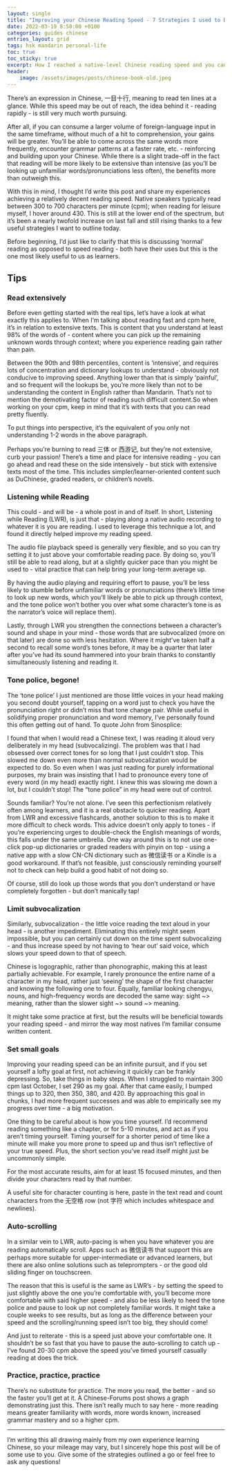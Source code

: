 ```yaml
---
layout: single
title: "Improving your Chinese Reading Speed - 7 Strategies I used to Double Mine"
date: 2022-03-19 8:50:00 +0100
categories: guides chinese
entries_layout: grid
tags: hsk mandarin personal-life
toc: true
toc_sticky: true
excerpt: How I reached a native-level Chinese reading speed and you can too.
header:
    image: /assets/images/posts/chinese-book-old.jpeg
---
```


There’s an expression in Chinese, 一目十行, meaning to read ten lines at a glance. While this speed may be out of reach, the idea behind it - reading rapidly - is still very much worth pursuing.

After all, if you can consume a larger volume of foreign-language input in the same timeframe, without much of a hit to comprehension, your gains will be greater. You’ll be able to come across the same words more frequently, encounter grammar patterns at a faster rate, etc. - reinforcing and building upon your Chinese. While there is a slight trade-off in the fact that reading will be more likely to be extensive than intensive (as you’ll be looking up unfamiliar words/pronunciations less often), the benefits more than outweigh this.

With this in mind, I thought I’d write this post and share my experiences achieving a relatively decent reading speed. Native speakers typically read between 300 to 700 characters per minute (cpm); when reading for leisure myself, I hover around 430. This is still at the lower end of the spectrum, but it’s been a nearly twofold increase on last fall and still rising thanks to a few useful strategies I want to outline today.

Before beginning, I’d just like to clarify that this is discussing ‘normal’ reading as opposed to speed reading - both have their uses but this is the one most likely useful to us as learners.

## Tips

### Read extensively

Before even getting started with the real tips, let’s have a look at what exactly this applies to. When I’m talking about reading fast and cpm here, it’s in relation to extensive texts. This is content that you understand at least 98% of the words of - content where you can pick up the remaining unknown words through context; where you experience reading gain rather than pain.

Between the 90th and 98th percentiles, content is ‘intensive’, and requires lots of concentration and dictionary lookups to understand - obviously not conducive to improving speed. Anything lower than that is simply ‘painful’, and so frequent will the lookups be, you’re more likely than not to be understanding the content in English rather than Mandarin. That’s not to mention the demotivating factor of reading such difficult content.So when working on your cpm, keep in mind that it’s with texts that you can read pretty fluently.

To put things into perspective, it’s the equivalent of you only not understanding 1-2 words in the above paragraph.

Perhaps you’re burning to read 三体 or 西游记, but they’re not extensive, curb your passion! There’s a time and place for intensive reading - you can go ahead and read these on the side intensively - but stick with extensive texts most of the time. This includes simpler/learner-oriented content such as DuChinese, graded readers, or children’s novels.

### Listening while Reading

This could - and will be - a whole post in and of itself. In short, Listening while Reading (LWR), is just that - playing along a native audio recording to whatever it is you are reading. I used to leverage this technique a lot, and found it directly helped improve my reading speed.

The audio file playback speed is generally very flexible, and so you can try setting it to just above your comfortable reading pace. By doing so, you’ll still be able to read along, but at a slightly quicker pace than you might be used to - vital practice that can help bring your long-term average up.

By having the audio playing and requiring effort to pause, you’ll be less likely to stumble before unfamiliar words or pronunciations (there’s little time to look up new words, which you’ll likely be able to pick up through context, and the tone police won’t bother you over what some character’s tone is as the narrator’s voice will replace them).

Lastly, through LWR you strengthen the connections between a character’s sound and shape in your mind - those words that are subvocalized (more on that later) are done so with less hesitation. Where it might’ve taken half a second to recall some word’s tones before, it may be a quarter that later after you’ve had its sound hammered into your brain thanks to constantly simultaneously listening and reading it.

### Tone police, begone!

The ‘tone police’ I just mentioned are those little voices in your head making you second doubt yourself, tapping on a word just to check you have the pronunciation right or didn’t miss that tone change pair. While useful in solidifying proper pronunciation and word memory, I’ve personally found this often getting out of hand. To quote John from Sinosplice:

I found that when I would read a Chinese text, I was reading it aloud very deliberately in my head (subvocalizing). The problem was that I had obsessed over correct tones for so long that I just couldn’t stop. This slowed me down even more than normal subvocalization would be expected to do. So even when I was just reading for purely informational purposes, my brain was insisting that I had to pronounce every tone of every word (in my head) exactly right. I knew this was slowing me down a lot, but I couldn’t stop! The “tone police” in my head were out of control.

Sounds familiar? You’re not alone. I’ve seen this perfectionism relatively often among learners, and it is a real obstacle to quicker reading. Apart from LWR and excessive flashcards, another solution to this is to make it more difficult to check words. This advice doesn’t only apply to tones - if you’re experiencing urges to double-check the English meanings of words, this falls under the same umbrella. One way around this is to not use one-click pop-up dictionaries or graded readers with pinyin on top - using a native app with a slow CN-CN dictionary such as 微信读书 or a Kindle is a good workaround. If that’s not feasible, just consciously reminding yourself not to check can help build a good habit of not doing so.

Of course, still do look up those words that you don’t understand or have completely forgotten - but don’t manically tap!

### Limit subvocalization

Similarly, subvocalization - the little voice reading the text aloud in your head - is another impediment. Eliminating this entirely might seem impossible, but you can certainly cut down on the time spent subvocalizing - and thus increase speed by not having to ‘hear out’ said voice, which slows your speed down to that of speech.

Chinese is logographic, rather than phonographic, making this at least partially achievable. For example, I rarely pronounce the entire name of a character in my head, rather just ‘seeing’ the shape of the first character and knowing the following one to four. Equally, familiar looking chengyu, nouns, and high-frequency words are decoded the same way: sight ~> meaning, rather than the slower sight ~> sound ~> meaning.

It might take some practice at first, but the results will be beneficial towards your reading speed - and mirror the way most natives I’m familiar consume written content.

### Set small goals

Improving your reading speed can be an infinite pursuit, and if you set yourself a lofty goal at first, not achieving it quickly can be frankly depressing. So, take things in baby steps. When I struggled to maintain 300 cpm last October, I set 290 as my goal. After that came easily, I bumped things up to 320, then 350, 380, and 420. By approaching this goal in chunks, I had more frequent successes and was able to empirically see my progress over time - a big motivation.

One thing to be careful about is how you time yourself. I’d recommend reading something like a chapter, or for 5-10 minutes, and act as if you aren’t timing yourself. Timing yourself for a shorter period of time like a minute will make you more prone to speed up and thus isn’t reflective of your true speed. Plus, the short section you’ve read itself might just be uncommonly simple.

For the most accurate results, aim for at least 15 focused minutes, and then divide your characters read by that number.

A useful site for character counting is here, paste in the text read and count characters from the 无空格 row (not 字符 which includes whitespace and newlines).

### Auto-scrolling

In a similar vein to LWR, auto-pacing is when you have whatever you are reading automatically scroll. Apps such as 微信读书 that support this are perhaps more suitable for upper-intermediate or advanced learners, but there are also online solutions such as teleprompters - or the good old sliding finger on touchscreen.

The reason that this is useful is the same as LWR’s - by setting the speed to just slightly above the one you’re comfortable with, you’ll become more comfortable with said higher speed - and also be less likely to heed the tone police and pause to look up not completely familiar words. It might take a couple weeks to see results, but as long as the difference between your speed and the scrolling/running speed isn’t too big, they should come!

And just to reiterate - this is a speed just above your comfortable one. It shouldn’t be so fast that you have to pause the auto-scrolling to catch up - I’ve found 20-30 cpm above the speed you’ve timed yourself casually reading at does the trick.

###  Practice, practice, practice

There’s no substitute for practice. The more you read, the better - and so the faster you’ll get at it. A Chinese-Forums post shows a graph demonstrating just this. There isn’t really much to say here - more reading means greater familiarity with words, more words known, increased grammar mastery and so a higher cpm.

<hr>

I’m writing this all drawing mainly from my own experience learning Chinese, so your mileage may vary, but I sincerely hope this post will be of some use to you. Give some of the strategies outlined a go or feel free to ask any questions!
